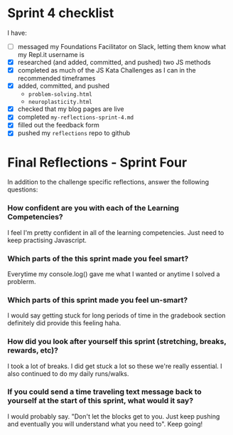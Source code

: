 # Sprint 4 checklist

I have:

- [ ] messaged my Foundations Facilitator on Slack, letting them know what my Repl.it username is
- [x] researched (and added, committed, and pushed) two JS methods
- [x] completed as much of the JS Kata Challenges as I can in the recommended timeframes
- [x] added, committed, and pushed
  - `problem-solving.html`
  - `neuroplasticity.html`
- [x] checked that my blog pages are live
- [x] completed `my-reflections-sprint-4.md`
- [x] filled out the feedback form
- [x] pushed my `reflections` repo to github

# Final Reflections - Sprint Four

In addition to the challenge specific reflections, answer the following questions:

### How confident are you with each of the Learning Competencies?

I feel I'm pretty confident in all of the learning competencies. Just need to keep practising Javascript.

### Which parts of the this sprint made you feel smart?

Everytime my console.log() gave me what I wanted or anytime I solved a problerm.

### Which parts of this sprint made you feel un-smart?

I would say getting stuck for long periods of time in the gradebook section definitely did provide this feeling haha.

### How did you look after yourself this sprint (stretching, breaks, rewards, etc)?

I took a lot of breaks. I did get stuck a lot so these we're really essential. I also continued to do my daily runs/walks.

### If you could send a time traveling text message back to yourself at the start of this sprint, what would it say?

I would probably say. "Don't let the blocks get to you. Just keep pushing and eventually you will understand what you need to". Keep going!

